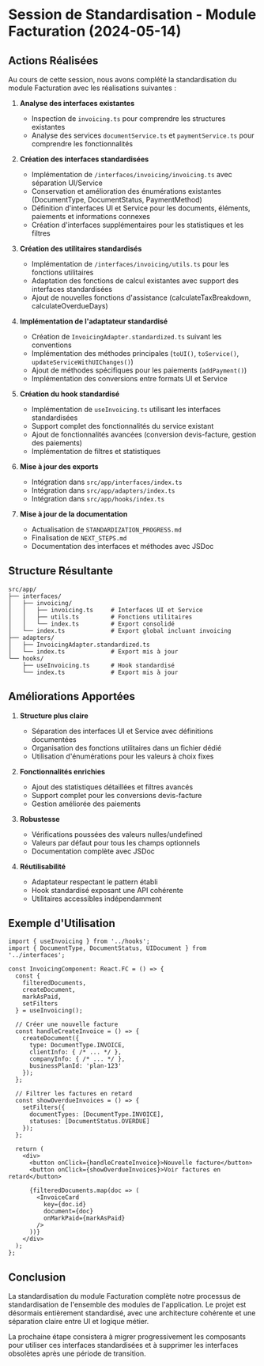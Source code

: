 # Session de Standardisation - Module Facturation (2024-05-14)

## Actions Réalisées

Au cours de cette session, nous avons complété la standardisation du module Facturation avec les réalisations suivantes :

1. **Analyse des interfaces existantes**
   - Inspection de `invoicing.ts` pour comprendre les structures existantes
   - Analyse des services `documentService.ts` et `paymentService.ts` pour comprendre les fonctionnalités

2. **Création des interfaces standardisées**
   - Implémentation de `/interfaces/invoicing/invoicing.ts` avec séparation UI/Service
   - Conservation et amélioration des énumérations existantes (DocumentType, DocumentStatus, PaymentMethod)
   - Définition d'interfaces UI et Service pour les documents, éléments, paiements et informations connexes
   - Création d'interfaces supplémentaires pour les statistiques et les filtres

3. **Création des utilitaires standardisés**
   - Implémentation de `/interfaces/invoicing/utils.ts` pour les fonctions utilitaires
   - Adaptation des fonctions de calcul existantes avec support des interfaces standardisées
   - Ajout de nouvelles fonctions d'assistance (calculateTaxBreakdown, calculateOverdueDays)

4. **Implémentation de l'adaptateur standardisé**
   - Création de `InvoicingAdapter.standardized.ts` suivant les conventions
   - Implémentation des méthodes principales (`toUI()`, `toService()`, `updateServiceWithUIChanges()`)
   - Ajout de méthodes spécifiques pour les paiements (`addPayment()`)
   - Implémentation des conversions entre formats UI et Service

5. **Création du hook standardisé**
   - Implémentation de `useInvoicing.ts` utilisant les interfaces standardisées
   - Support complet des fonctionnalités du service existant
   - Ajout de fonctionnalités avancées (conversion devis-facture, gestion des paiements)
   - Implémentation de filtres et statistiques

6. **Mise à jour des exports**
   - Intégration dans `src/app/interfaces/index.ts`
   - Intégration dans `src/app/adapters/index.ts`
   - Intégration dans `src/app/hooks/index.ts`

7. **Mise à jour de la documentation**
   - Actualisation de `STANDARDIZATION_PROGRESS.md`
   - Finalisation de `NEXT_STEPS.md`
   - Documentation des interfaces et méthodes avec JSDoc

## Structure Résultante

```
src/app/
├── interfaces/
│   ├── invoicing/
│   │   ├── invoicing.ts     # Interfaces UI et Service
│   │   ├── utils.ts         # Fonctions utilitaires
│   │   └── index.ts         # Export consolidé
│   └── index.ts             # Export global incluant invoicing
├── adapters/
│   ├── InvoicingAdapter.standardized.ts
│   └── index.ts             # Export mis à jour
└── hooks/
    ├── useInvoicing.ts      # Hook standardisé
    └── index.ts             # Export mis à jour
```

## Améliorations Apportées

1. **Structure plus claire**
   - Séparation des interfaces UI et Service avec définitions documentées
   - Organisation des fonctions utilitaires dans un fichier dédié
   - Utilisation d'énumérations pour les valeurs à choix fixes

2. **Fonctionnalités enrichies**
   - Ajout des statistiques détaillées et filtres avancés
   - Support complet pour les conversions devis-facture
   - Gestion améliorée des paiements

3. **Robustesse**
   - Vérifications poussées des valeurs nulles/undefined
   - Valeurs par défaut pour tous les champs optionnels
   - Documentation complète avec JSDoc

4. **Réutilisabilité**
   - Adaptateur respectant le pattern établi
   - Hook standardisé exposant une API cohérente
   - Utilitaires accessibles indépendamment

## Exemple d'Utilisation

```tsx
import { useInvoicing } from '../hooks';
import { DocumentType, DocumentStatus, UIDocument } from '../interfaces';

const InvoicingComponent: React.FC = () => {
  const { 
    filteredDocuments, 
    createDocument, 
    markAsPaid,
    setFilters 
  } = useInvoicing();
  
  // Créer une nouvelle facture
  const handleCreateInvoice = () => {
    createDocument({
      type: DocumentType.INVOICE,
      clientInfo: { /* ... */ },
      companyInfo: { /* ... */ },
      businessPlanId: 'plan-123'
    });
  };
  
  // Filtrer les factures en retard
  const showOverdueInvoices = () => {
    setFilters({ 
      documentTypes: [DocumentType.INVOICE],
      statuses: [DocumentStatus.OVERDUE]
    });
  };
  
  return (
    <div>
      <button onClick={handleCreateInvoice}>Nouvelle facture</button>
      <button onClick={showOverdueInvoices}>Voir factures en retard</button>
      
      {filteredDocuments.map(doc => (
        <InvoiceCard 
          key={doc.id} 
          document={doc}
          onMarkPaid={markAsPaid}
        />
      ))}
    </div>
  );
};
```

## Conclusion

La standardisation du module Facturation complète notre processus de standardisation de l'ensemble des modules de l'application. Le projet est désormais entièrement standardisé, avec une architecture cohérente et une séparation claire entre UI et logique métier.

La prochaine étape consistera à migrer progressivement les composants pour utiliser ces interfaces standardisées et à supprimer les interfaces obsolètes après une période de transition.